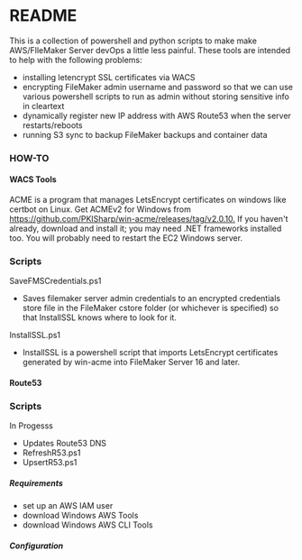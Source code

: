 # README #

This is a collection of powershell and python scripts to make make AWS/FIleMaker Server devOps a little less painful. These tools are intended to help with the following problems:

* installing letencrypt SSL certificates via WACS
* encrypting FileMaker admin username and password so that we can use various powershell scripts to run as admin without storing sensitive info in cleartext
* dynamically register new IP address with AWS Route53 when the server restarts/reboots
* running S3 sync to backup FileMaker backups and container data

### HOW-TO ###

#### WACS Tools ####

ACME is a program that manages LetsEncrypt certificates on windows like certbot on Linux. Get ACMEv2 for Windows from <https://github.com/PKISharp/win-acme/releases/tag/v2.0.10.> If you haven't already, download and install it; you may need .NET frameworks installed too. You will probably need to restart the EC2 Windows server.

### Scripts ###

SaveFMSCredentials.ps1

* Saves filemaker server admin credentials to an encrypted credentials store file in the FileMaker cstore folder (or whichever is specified) so that InstallSSL knows where to look for it.

InstallSSL.ps1

* InstallSSL is a powershell script that imports LetsEncrypt certificates generated by win-acme into FileMaker Server 16 and later.

#### Route53 ####

### Scripts ###

In Progesss

* Updates Route53 DNS
* RefreshR53.ps1
* UpsertR53.ps1

##### Requirements #####

* set up an AWS IAM user
* download Windows AWS Tools
* download Windows AWS CLI Tools
  
##### Configuration #####
